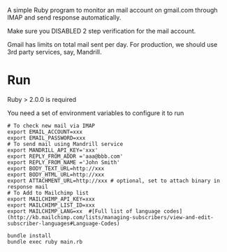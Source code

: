A simple Ruby program to monitor an mail account on gmail.com through IMAP and send response automatically.

Make sure you DISABLED 2 step verification for the mail account.

Gmail has limits on total mail sent per day. For production, we should use 3rd party services, say, Mandrill.

# Run

Ruby > 2.0.0 is required

You need a set of environment variables to configure it to run
```
# To check new mail via IMAP
export EMAIL_ACCOUNT=xxx
export EMAIL_PASSWORD=xxx
# To send mail using Mandrill service
export MANDRILL_API_KEY='xxx'
export REPLY_FROM_ADDR ='aaa@bbb.com'
export REPLY_FROM_NAME ='John Smith'
export BODY_TEXT_URL=http://xxx
export BODY_HTML_URL=http://xxx
export ATTACHMENT_URL=http://xxx # optional, set to attach binary in response mail
# To Add to Mailchimp list
export MAILCHIMP_API_KEY=xxx
export MAILCHIMP_LIST_ID=xxx
export MAILCHIMP_LANG=xx  #[Full list of language codes](http://kb.mailchimp.com/lists/managing-subscribers/view-and-edit-subscriber-languages#Language-Codes)

bundle install
bundle exec ruby main.rb
```
